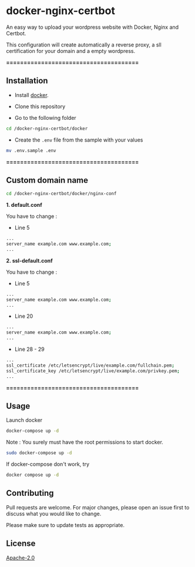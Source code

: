 # docker-nginx-certbot

An easy way to upload your wordpress website with Docker, Nginx and Certbot.

This configuration will create automatically a reverse proxy, a sll certification for your domain and a empty wordpress.

**======================================**

## Installation

- Install [docker](https://docs.docker.com/engine/install/).

- Clone this repository

* Go to the following folder

```bash
cd /docker-nginx-certbot/docker
```

- Create the `.env` file from the sample with your values

```bash
mv .env.sample .env
```

**======================================**

## Custom domain name

```bash
cd /docker-nginx-certbot/docker/nginx-conf
```

**1. default.conf**

You have to change :

- Line 5

```bash
...
server_name example.com www.example.com;
...
```

**2. ssl-default.conf**

You have to change :

- Line 5

```bash
...
server_name example.com www.example.com;
...
```

- Line 20

```bash
...
server_name example.com www.example.com;
...
```

- Line 28 - 29

```bash
...
ssl_certificate /etc/letsencrypt/live/example.com/fullchain.pem;
ssl_certificate_key /etc/letsencrypt/live/example.com/privkey.pem;
...
```

**======================================**

## Usage

Launch docker

```bash
docker-compose up -d
```

Note : You surely must have the root permissions to start docker.

```bash
sudo docker-compose up -d
```

If docker-compose don't work, try

```bash
docker compose up -d
```

## Contributing

Pull requests are welcome. For major changes, please open an issue first to discuss what you would like to change.

Please make sure to update tests as appropriate.

## License

[Apache-2.0](https://choosealicense.com/licenses/apache-2.0/)
